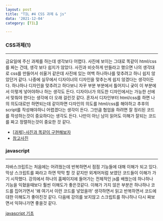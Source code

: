 ```yaml
---
layout: post
title: "TIL #4 CSS 과제 & js"
data: '2021-12-04'
category: [TIL]

---
```


### CSS과제(1)
***
  금요일에 주신 과제를 하는데 생각보다 어렵다. 사진에 보이는 그대로 똑같이 html/css를 짜는 건데, 생각 보다 쉽지가 않았다. 사진과 비슷하게 만들라고 했으면 나의 생각대로 css를 만들어서 쉬울거 같은데 사진에 있는 여백 하나하나를 맞추려고 하니 쉽지 않았던거 같다. 나중에 실무에서 디자이너의 디자인을 맞추는게 쉽지 않겠다는 생각이든다. 하나하나 디자인을 맞추려고 하다보니 자꾸 부분 부분에서 틀어지니 궂이 이 부분에서 이렇게 넣어야하나 하는 생각도 든다. 디자이너가 의도한 디자인에서는 가능한 선에서 맞춰야 한다는 생각에 더 오래 걸린것 같다. 혼자서 디자인부터 html/css를 하면 나의 의도대로만 하면되는데 같이하면 다자인의 의도를 html/css를 해야하고 추후의 script를 작성해야하니 어렵겠다는 생각이 든다. 그만큼 협업을 하려면 잘 정리된 코드를 작성하는것이 중요하다는 생각도 든다. 나만이 아닌 남이 읽어도 이해가 잘되는 코드를 짜고 정렬하는것이 중요한 것 같다. 

 - [[과제]-사진과 똑같이 구현해보자](https://github.com/mrlee323/TIL/blob/main/ILearned/practice/css1/opencast.html)
 - [참고사진](/public/img/opencast.png)

 ### javascript
 ***
 자바스크립트는 처음에는 어려웠는데 반복하면서 점점 기능들에 대해 이해가 되고 있다. 막상 스크립트를 짜라고 하면 막막 할 것 같지만 외계어처럼 보였던 코드들이 이해가 가기 시작했다. 강의에서 하나의 홈페이지에 들어가는 전체적인 js를 배웠는데 하나하나 기능을 익혔을때보다 훨씬 이해도가 좋은것같다. 이해가 가지 않은 부분은 하나하나 코드를 집어가면서 '왜 여기서 이런 코드를 넣었을까' 생각하면서 읽고 반복하면서 코드에 대한 이해도가 좋아진것 같다. 
 다음에 강의를 보지않고 스크립트를 하나하나 다시 짜보면서 익혀나가면 좋을것 같다. 

<a href="/javascript/js_basic">javascript 기초</a>
